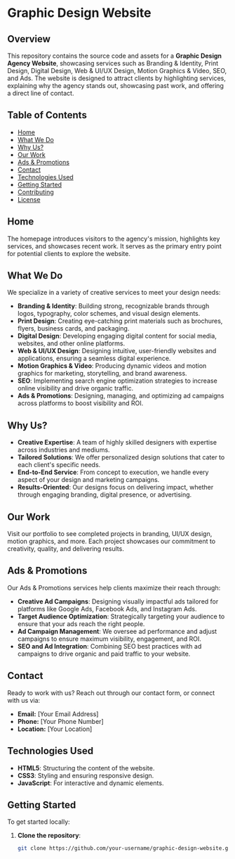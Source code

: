 # Graphic Design Website

## Overview

This repository contains the source code and assets for a **Graphic Design Agency Website**, showcasing services such as Branding & Identity, Print Design, Digital Design, Web & UI/UX Design, Motion Graphics & Video, SEO, and Ads. The website is designed to attract clients by highlighting services, explaining why the agency stands out, showcasing past work, and offering a direct line of contact.

## Table of Contents

- [Home](#home)
- [What We Do](#what-we-do)
- [Why Us?](#why-us)
- [Our Work](#our-work)
- [Ads & Promotions](#ads--promotions)
- [Contact](#contact)
- [Technologies Used](#technologies-used)
- [Getting Started](#getting-started)
- [Contributing](#contributing)
- [License](#license)

## Home

The homepage introduces visitors to the agency's mission, highlights key services, and showcases recent work. It serves as the primary entry point for potential clients to explore the website.

## What We Do

We specialize in a variety of creative services to meet your design needs:

- **Branding & Identity**: Building strong, recognizable brands through logos, typography, color schemes, and visual design elements.
- **Print Design**: Creating eye-catching print materials such as brochures, flyers, business cards, and packaging.
- **Digital Design**: Developing engaging digital content for social media, websites, and other online platforms.
- **Web & UI/UX Design**: Designing intuitive, user-friendly websites and applications, ensuring a seamless digital experience.
- **Motion Graphics & Video**: Producing dynamic videos and motion graphics for marketing, storytelling, and brand awareness.
- **SEO**: Implementing search engine optimization strategies to increase online visibility and drive organic traffic.
- **Ads & Promotions**: Designing, managing, and optimizing ad campaigns across platforms to boost visibility and ROI.

## Why Us?

- **Creative Expertise**: A team of highly skilled designers with expertise across industries and mediums.
- **Tailored Solutions**: We offer personalized design solutions that cater to each client's specific needs.
- **End-to-End Service**: From concept to execution, we handle every aspect of your design and marketing campaigns.
- **Results-Oriented**: Our designs focus on delivering impact, whether through engaging branding, digital presence, or advertising.

## Our Work

Visit our portfolio to see completed projects in branding, UI/UX design, motion graphics, and more. Each project showcases our commitment to creativity, quality, and delivering results.

## Ads & Promotions

Our Ads & Promotions services help clients maximize their reach through:

- **Creative Ad Campaigns**: Designing visually impactful ads tailored for platforms like Google Ads, Facebook Ads, and Instagram Ads.
- **Target Audience Optimization**: Strategically targeting your audience to ensure that your ads reach the right people.
- **Ad Campaign Management**: We oversee ad performance and adjust campaigns to ensure maximum visibility, engagement, and ROI.
- **SEO and Ad Integration**: Combining SEO best practices with ad campaigns to drive organic and paid traffic to your website.

## Contact

Ready to work with us? Reach out through our contact form, or connect with us via:

- **Email:** [Your Email Address]
- **Phone:** [Your Phone Number]
- **Location:** [Your Location]

## Technologies Used

- **HTML5**: Structuring the content of the website.
- **CSS3**: Styling and ensuring responsive design.
- **JavaScript**: For interactive and dynamic elements.

## Getting Started

To get started locally:

1. **Clone the repository**:  
   ```bash
   git clone https://github.com/your-username/graphic-design-website.git
